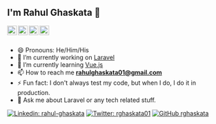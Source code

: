 ## I'm Rahul Ghaskata 👋

<a href="https://www.linkedin.com/in/rahul-ghaskata">
  <img align="left" alt="RG's Linkdein" width="22px" src="https://cdn.jsdelivr.net/npm/simple-icons@v3/icons/linkedin.svg" />
</a>
<a href="https://twitter.com/rghaskata01">
  <img align="left" alt="RG's Twitter" width="22px" src="https://cdn.jsdelivr.net/npm/simple-icons@v3/icons/twitter.svg" />
</a>
<a href="https://instagram.com/rahulll.01">
  <img align="left" alt="RG's Insta" width="22px" src="https://cdn.jsdelivr.net/npm/simple-icons@v3/icons/instagram.svg" />
</a>
<a href="https://github.com/rghaskata">
  <img align="left" alt="RG's Github" width="22px" src="https://cdn.jsdelivr.net/npm/simple-icons@v3/icons/github.svg" />
</a>
<br/>
<br/>

- 😄 Pronouns: He/Him/His
- 🔭 I’m currently working on [Laravel](http://laravel.com)
- 🌱 I’m currently learning [Vue.js](https://vuejs.org/)
- 📫 How to reach me **rahulghaskata01@gmail.com**
- ⚡ Fun fact: I don't always test my code, but when I do, I do it in production.
- 💬 Ask me about Laravel or any tech related stuff.

[![Linkedin: rahul-ghaskata](https://img.shields.io/badge/rahul-ghaskata-blue?style=flat-square&logo=Linkedin&logoColor=white&link=https://www.linkedin.com/in/rahul-ghaskata/)](https://www.linkedin.com/in/rahul-ghaskata/)
[![Twitter: rghaskata01](https://img.shields.io/twitter/follow/rghaskata01?style=social)](https://twitter.com/rghaskata01)
[![GitHub rghaskata](https://img.shields.io/github/followers/rghaskata?label=follow&style=social)](https://github.com/rghaskata)
